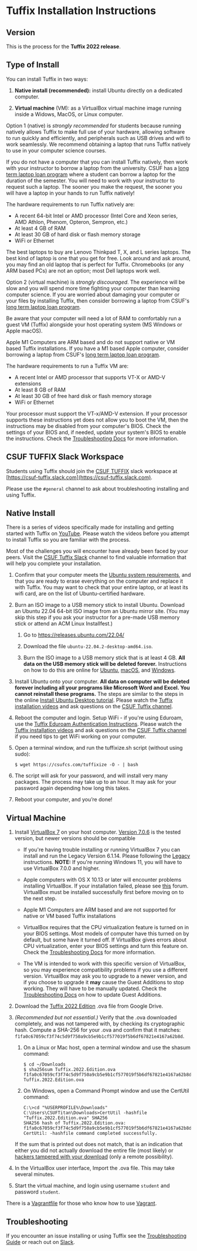 # Tuffix Installation Instructions

## Version

This is the process for the **Tuffix 2022 release**.

## Type of Install

You can install Tuffix in two ways:

  1. **Native install (recommended):** install Ubuntu directly on a dedicated computer.

  1. **Virtual machine** (VM): as a VirtualBox virtual machine image running inside a Widows, MacOS, or Linux computer.

Option 1 (native) is *strongly recommended* for students because running natively allows Tuffix to make full use of your hardware, allowing software to run quickly and efficiently, and peripherals such as USB drives and wifi to work seamlessly. We recommend obtaining a laptop that runs Tuffix natively to use in your computer science courses.

If you do not have a computer that you can install Tuffix natively, then work with your instructor to borrow a laptop from the university. CSUF has a [long term laptop loan program](https://www.fullerton.edu/it/students/equipment/longtermlaptop.php) where a student can borrow a laptop for the duration of the semester. You will need to work with your instructor to request such a laptop. The sooner you make the request, the sooner you will have a laptop in your hands to run Tuffix natively! 

The hardware requirements to run Tuffix natively are:
* A recent 64-bit Intel or AMD processor (Intel Core and Xeon series, AMD Athlon, Phenom, Opteron, Sempron, etc.)
* At least 4 GB of RAM
* At least 30 GB of hard disk or flash memory storage
* WiFi or Ethernet

The best laptops to buy are Lenovo Thinkpad T, X, and L series laptops. The best kind of laptop is one that you get for free. Look around and ask around, you may find an old laptop that is perfect for Tuffix. Chromebooks (or any ARM based PCs) are not an option; most Dell laptops work well.

Option 2 (virtual machine) is *strongly discouraged*. The experience will be slow and you will spend more time fighting your computer than learning computer science. If you are worried about damaging your computer or your files by installing Tuffix, then consider borrowing a laptop from CSUF's [long term laptop loan program](https://www.fullerton.edu/it/students/equipment/longtermlaptop.php).

Be aware that your computer will need a lot of RAM to comfortably run a guest VM (Tuffix) alongside your host operating system (MS Windows or Apple macOS).

Apple M1 Computers are ARM based and do not support native or VM based Tuffix installations. If you have a M1 based Apple computer, consider borrowing a laptop from CSUF's [long term laptop loan program](https://www.fullerton.edu/it/students/equipment/longtermlaptop.php).

The hardware requirements to run a Tuffix VM are:
* A recent Intel or AMD processor that supports VT-X or AMD-V extensions
* At least 8 GB of RAM
* At least 30 GB of free hard disk or flash memory storage
* WiFi or Ethernet

Your processor must support the VT-x/AMD-V extension. If your processor supports these instructions yet does not allow you to boot the VM, then the instructions may be disabled from your computer's BIOS. Check the settings of your BIOS and, if needed, update your system's BIOS to enable the instructions. Check the [Troubleshooting Docs](troubleshoot.md#virtualization-not-enabled) for more information.

## CSUF TUFFIX Slack Workspace

Students using Tuffix should join the
[CSUF TUFFIX](https://csuf-tuffix.slack.com)
slack workspace at
[https://csuf-tuffix.slack.com](https://csuf-tuffix.slack.com).

Please use the `#general` channel to ask about troubleshooting
installing and using Tuffix.

## Native Install

There is a series of videos specifically made for installing and getting started with Tuffix on [YouTube](https://www.youtube.com/playlist?list=PL3LtnHvH0mFEUtiLHYAKEowJcqnZ4fZwP). Please watch the videos before you attempt to install Tuffix so you are familiar with the process.

Most of the challenges you will encounter have already been faced by your peers. Visit the [CSUF Tuffix Slack](https://csuf-tuffix.slack.com) channel to find valuable information that will help you complete your installation.

1. Confirm that your computer meets the [Ubuntu system requirements](https://help.ubuntu.com/community/Installation/SystemRequirements), and that you are ready to erase everything on the computer and replace it with Tuffix. You may want to check that your entire laptop, or at least its wifi card, are on the list of Ubuntu-certified hardware.

1. Burn an ISO image to a USB memory stick to install Ubuntu. Download an Ubuntu 22.04 64-bit ISO image from an Ubuntu mirror site. (You may skip this step if you ask your instructor for a pre-made USB memory stick or attend an ACM Linux Installfest.)

    1. Go to https://releases.ubuntu.com/22.04/

    1. Download the file `ubuntu-22.04.2-desktop-amd64.iso`.

    1. Burn the ISO image to a USB memory stick that is at least 4 GB. **All data on the USB memory stick will be deleted forever.** Instructions on how to do this are online for [Ubuntu](https://tutorials.ubuntu.com/tutorial/tutorial-create-a-usb-stick-on-ubuntu#0), [macOS](https://tutorials.ubuntu.com/tutorial/tutorial-create-a-usb-stick-on-macos#0), and [Windows](https://tutorials.ubuntu.com/tutorial/tutorial-create-a-usb-stick-on-windows#0).

1. Install Ubuntu onto your computer. **All data on computer will be deleted forever including all your programs like Microsoft Word and Excel. You cannot reinstall these programs.** The steps are similar to the steps in the online [Install Ubuntu Desktop tutorial](https://tutorials.ubuntu.com/tutorial/tutorial-install-ubuntu-desktop#3). Please watch the [Tuffix installation videos](https://www.youtube.com/playlist?list=PL3LtnHvH0mFEUtiLHYAKEowJcqnZ4fZwP) and ask questions on the [CSUF Tuffix channel](https://csuf-tuffix.slack.com).

1. Reboot the computer and login. Setup WiFi - if you're using Eduroam, use the [Tuffix Eduroam Authentication Instructions](eduroam.md). Please watch the [Tuffix installation videos](https://www.youtube.com/playlist?list=PL3LtnHvH0mFEUtiLHYAKEowJcqnZ4fZwP) and ask questions on the [CSUF Tuffix channel](https://csuf-tuffix.slack.com) if you need tips to get WiFi working on your computer.

1. Open a terminal window, and run the tuffixize.sh script (without using sudo):
   ```
   $ wget https://csufcs.com/tuffixize -O - | bash
   ```
1. The script will ask for your password, and will install very many packages. The process may take up to an hour. It may ask for your password again depending how long this takes.

1. Reboot your computer, and you’re done!

## Virtual Machine

1. Install [VirtualBox 7](https://www.virtualbox.org/wiki/Downloads) on your host computer. [Version 7.0.6](https://download.virtualbox.org/virtualbox/7.0.6) is the tested version, but newer versions should be compatible

    - If you're having trouble installing or running VirtualBox 7 you can install and run the Legacy Version 6.1.14. Please following the [Legacy](legacy/install_vb-6.14.md) instructions. **NOTE:** If you're running Windows 11, you will have to use VirtualBox 7.0.0 and higher.

    - Apple computers with OS X 10.13 or later will encounter problems installing VirtualBox. If your installation failed, please see [this](https://medium.com/@DMeechan/fixing-the-installation-failed-virtualbox-error-on-mac-high-sierra-7c421362b5b5) forum. VirtualBox must be installed successfully first before moving on to the next step.

    - Apple M1 Computers are ARM based and are not supported for native or VM based Tuffix installations

    - VirtualBox requires that the CPU virtualization feature is turned on in your BIOS settings. Most models of computer have this turned on by default, but some have it turned off. If VirtualBox gives errors about CPU virtualization, enter your BIOS settings and turn this feature on. Check the [Troubleshooting Docs](troubleshoot.md#virtualization-not-enabled) for more information.

    - The VM is intended to work with this specific version of VirtualBox, so you may experience compatibility problems if you use a different version. VirtualBox may ask you to upgrade to a newer version, and if you choose to upgrade it **may** cause the Guest Additions to stop working. They will have to be manually updated. Check the [Troubleshooting Docs](troubleshoot.md#update-guest-additions) on how to update Guest Additions.

1. Download the [Tuffix 2022 Edition](https://drive.google.com/file/d/16CHGUqUmNDovJAcX5tO4JKhSmDusxOHL/view) .ova file from Google Drive.

1. *(Recommended but not essential.)* Verify that the .ova downloaded completely, and was not tampered with, by checking its cryptographic hash. Compute a SHA-256 for your .ova and confirm that it matches: `f1fa0c67059cf3f74c5d9f750a9cb5e9b1cf577019f5b6df67821e4167a62b8d`.

    1. On a Linux or Mac host, open a terminal window and use the shasum command:
        ```
        $ cd ~/Downloads
        $ sha256sum Tuffix.2022.Edition.ova
        f1fa0c67059cf3f74c5d9f750a9cb5e9b1cf577019f5b6df67821e4167a62b8d  Tuffix.2022.Edition.ova
        ```

    1. On Windows, open a Command Prompt window and use the CertUtil command:
        ```
        C:\>cd "%USERPROFILE%\Downloads" 
        C:\Users\CSUFTitan\Downloads>CertUtil -hashfile "Tuffix.2022.Edition.ova" SHA256
        SHA256 hash of Tuffix.2022.Edition.ova:
        f1fa0c67059cf3f74c5d9f750a9cb5e9b1cf577019f5b6df67821e4167a62b8d
        CertUtil: -hashfile command completed successfully.
        ```

    If the sum that is printed out does not match, that is an indication that either you did not actually download the entire file (most likely) or [hackers tampered with your download](https://en.wikipedia.org/wiki/Man-in-the-middle_attack) (only a remote possibility).

1. In the VirtualBox user interface, Import the .ova file. This may take several minutes.

1. Start the virtual machine, and login using username `student` and password `student`.

There is a [Vagrantfile](vagrant/Vagrantfile) for those who know how to use [Vagrant](vagrantup.com).

## Troubleshooting ##

If you encounter an issue installing or using Tuffix see the [Troubleshooting Guide](troubleshoot.md) or reach out on [Slack](https://csuf-tuffix.slack.com).
